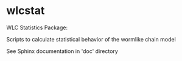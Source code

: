 # wlcstat
WLC Statistics Package:

Scripts to calculate statistical behavior of the wormlike chain model

See Sphinx documentation in 'doc' directory
